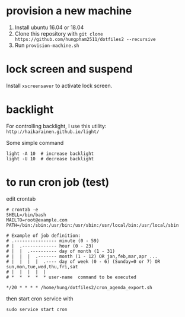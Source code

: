 # provision a new machine
1. Install ubuntu 16.04 or 18.04
2. Clone this repository with `git clone https://github.com/hungpham2511/dotfiles2 --recursive`
2. Run `provision-machine.sh`

# lock screen and suspend

Install `xscreensaver` to activate lock screen.

# backlight

For controlling backlight, I use this utility: `http://haikarainen.github.io/light/`

Some simple command

``` shell
light -A 10  # increase backlight
light -U 10  # decrease backlight
```

# to run cron job (test)

edit crontab 

``` shell
# crontab -e
SHELL=/bin/bash
MAILTO=root@example.com
PATH=/bin:/sbin:/usr/bin:/usr/sbin:/usr/local/bin:/usr/local/sbin

# Example of job definition:
# .---------------- minute (0 - 59)
# |  .------------- hour (0 - 23)
# |  |  .---------- day of month (1 - 31)
# |  |  |  .------- month (1 - 12) OR jan,feb,mar,apr ...
# |  |  |  |  .---- day of week (0 - 6) (Sunday=0 or 7) OR sun,mon,tue,wed,thu,fri,sat
# |  |  |  |  |
# *  *  *  *  * user-name  command to be executed

*/20 * * * * /home/hung/dotfiles2/cron_agenda_export.sh

```

then start cron service with 

``` shell
sudo service start cron
```
